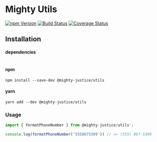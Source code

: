 # Mighty Utils

[![npm Version](https://img.shields.io/npm/v/@mighty-justice/utils.svg)](https://www.npmjs.com/package/@mighty-justice/utils) [![Build Status](https://travis-ci.org/mighty-justice/utils.svg?branch=master)](https://travis-ci.org/mighty-justice/utils) [![Coverage Status](https://coveralls.io/repos/github/mighty-justice/utils/badge.svg?branch=master)](https://coveralls.io/github/mighty-justice/utils?branch=master)

## Installation
#### dependencies
```
```
#### npm
`npm install --save-dev @mighty-justice/utils`

#### yarn
`yarn add --dev @mighty-justice/utils`

### Usage

```ts
import { formatPhoneNumber } from @mighty-justice/utils';

console.log(formatPhoneNumber('5558675309')) // => (555) 867-5309
```
